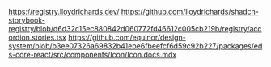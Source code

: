 https://registry.lloydrichards.dev/
https://github.com/lloydrichards/shadcn-storybook-registry/blob/d6d32c15ec880842d060772fd46612c005cb219b/registry/accordion.stories.tsx
https://github.com/equinor/design-system/blob/b3ee07326a69832b41ebe6fbeefcf6d59c92b227/packages/eds-core-react/src/components/Icon/Icon.docs.mdx